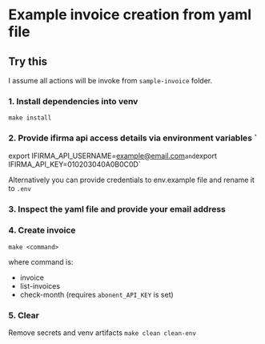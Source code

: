 # Example invoice creation from yaml file

## Try this

I assume all actions will be invoke from `sample-invoice` folder.

### 1. Install dependencies into venv
   `make install`

### 2. Provide ifirma api access details via environment variables `
export IFIRMA_API_USERNAME=example@email.com` and `export IFIRMA_API_KEY=010203040A0B0C0D`

Alternatively you can provide credentials to env.example file and rename it to `.env`


### 3. Inspect the yaml file and provide your email address

### 4. Create invoice
   `make <command>`

where command is:
- invoice
- list-invoices
- check-month (requires `abonent_API_KEY` is set)

### 5. Clear

Remove secrets and venv artifacts
`make clean clean-env`
